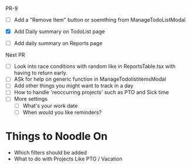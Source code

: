 PR-9

- [ ] Add a "Remove Item" button or soemthing from ManageTodoListModal
- [x] Add Daily summary on TodoList page
- [ ] Add daily summary on Reports page



Next PR
- [ ] Look into race conditions with random like in ReportsTable.tsx with having to return early.  
- [ ] ASk for help on generic function in ManageTodolistitemsModal
- [ ] Add other things you might want to track in a day
- [ ] How to handle 'reoccurring projects' such as PTO and Sick time 
- [ ] More settings
     - [ ] What's your work date
     - [ ] When would you like reminders?

# Things to Noodle On

- Which filters should be added
- What to do with Projects Like PTO / Vacation